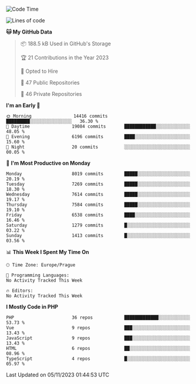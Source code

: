 <!--START_SECTION:waka-->
![Code Time](http://img.shields.io/badge/Code%20Time-1%2C583%20hrs%2058%20mins-blue)

![Lines of code](https://img.shields.io/badge/From%20Hello%20World%20I%27ve%20Written-12.8%20million%20lines%20of%20code-blue)

**🐱 My GitHub Data** 

> 📦 188.5 kB Used in GitHub's Storage 
 > 
> 🏆 21 Contributions in the Year 2023
 > 
> 💼 Opted to Hire
 > 
> 📜 47 Public Repositories 
 > 
> 🔑 46 Private Repositories 
 > 
**I'm an Early 🐤** 

```text
🌞 Morning                14416 commits       █████████░░░░░░░░░░░░░░░░   36.30 % 
🌆 Daytime                19084 commits       ████████████░░░░░░░░░░░░░   48.05 % 
🌃 Evening                6196 commits        ████░░░░░░░░░░░░░░░░░░░░░   15.60 % 
🌙 Night                  20 commits          ░░░░░░░░░░░░░░░░░░░░░░░░░   00.05 % 
```
📅 **I'm Most Productive on Monday** 

```text
Monday                   8019 commits        █████░░░░░░░░░░░░░░░░░░░░   20.19 % 
Tuesday                  7269 commits        █████░░░░░░░░░░░░░░░░░░░░   18.30 % 
Wednesday                7614 commits        █████░░░░░░░░░░░░░░░░░░░░   19.17 % 
Thursday                 7584 commits        █████░░░░░░░░░░░░░░░░░░░░   19.10 % 
Friday                   6538 commits        ████░░░░░░░░░░░░░░░░░░░░░   16.46 % 
Saturday                 1279 commits        █░░░░░░░░░░░░░░░░░░░░░░░░   03.22 % 
Sunday                   1413 commits        █░░░░░░░░░░░░░░░░░░░░░░░░   03.56 % 
```


📊 **This Week I Spent My Time On** 

```text
🕑︎ Time Zone: Europe/Prague

💬 Programming Languages: 
No Activity Tracked This Week

🔥 Editors: 
No Activity Tracked This Week
```

**I Mostly Code in PHP** 

```text
PHP                      36 repos            █████████████░░░░░░░░░░░░   53.73 % 
Vue                      9 repos             ███░░░░░░░░░░░░░░░░░░░░░░   13.43 % 
JavaScript               9 repos             ███░░░░░░░░░░░░░░░░░░░░░░   13.43 % 
HTML                     6 repos             ██░░░░░░░░░░░░░░░░░░░░░░░   08.96 % 
TypeScript               4 repos             █░░░░░░░░░░░░░░░░░░░░░░░░   05.97 % 
```




 Last Updated on 05/11/2023 01:44:53 UTC
<!--END_SECTION:waka-->
<!--
**AlexKratky/AlexKratky** is a ✨ _special_ ✨ repository because its `README.md` (this file) appears on your GitHub profile.

Here are some ideas to get you started:

- 🔭 I’m currently working on ...
- 🌱 I’m currently learning ...
- 👯 I’m looking to collaborate on ...
- 🤔 I’m looking for help with ...
- 💬 Ask me about ...
- 📫 How to reach me: ...
- 😄 Pronouns: ...
- ⚡ Fun fact: ...
-->
